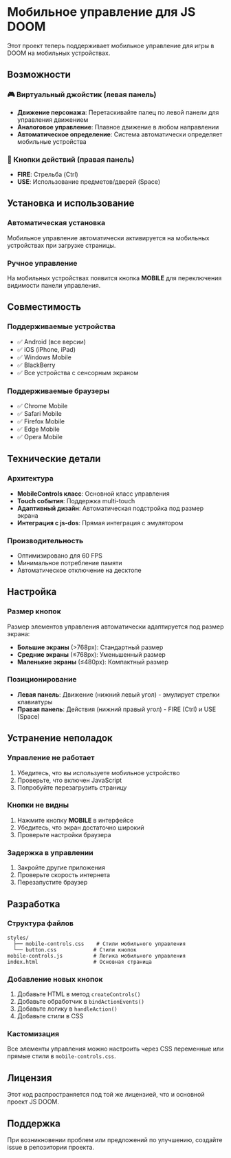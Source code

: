 # Мобильное управление для JS DOOM

Этот проект теперь поддерживает мобильное управление для игры в DOOM на мобильных устройствах.

## Возможности

### 🎮 Виртуальный джойстик (левая панель)
- **Движение персонажа**: Перетаскивайте палец по левой панели для управления движением
- **Аналоговое управление**: Плавное движение в любом направлении
- **Автоматическое определение**: Система автоматически определяет мобильные устройства

### 🔫 Кнопки действий (правая панель)
- **FIRE**: Стрельба (Ctrl)
- **USE**: Использование предметов/дверей (Space)

## Установка и использование

### Автоматическая установка
Мобильное управление автоматически активируется на мобильных устройствах при загрузке страницы.

### Ручное управление
На мобильных устройствах появится кнопка **MOBILE** для переключения видимости панели управления.

## Совместимость

### Поддерживаемые устройства
- ✅ Android (все версии)
- ✅ iOS (iPhone, iPad)
- ✅ Windows Mobile
- ✅ BlackBerry
- ✅ Все устройства с сенсорным экраном

### Поддерживаемые браузеры
- ✅ Chrome Mobile
- ✅ Safari Mobile
- ✅ Firefox Mobile
- ✅ Edge Mobile
- ✅ Opera Mobile

## Технические детали

### Архитектура
- **MobileControls класс**: Основной класс управления
- **Touch события**: Поддержка multi-touch
- **Адаптивный дизайн**: Автоматическая подстройка под размер экрана
- **Интеграция с js-dos**: Прямая интеграция с эмулятором

### Производительность
- Оптимизировано для 60 FPS
- Минимальное потребление памяти
- Автоматическое отключение на десктопе

## Настройка

### Размер кнопок
Размер элементов управления автоматически адаптируется под размер экрана:
- **Большие экраны** (>768px): Стандартный размер
- **Средние экраны** (≤768px): Уменьшенный размер
- **Маленькие экраны** (≤480px): Компактный размер

### Позиционирование
- **Левая панель**: Движение (нижний левый угол) - эмулирует стрелки клавиатуры
- **Правая панель**: Действия (нижний правый угол) - FIRE (Ctrl) и USE (Space)

## Устранение неполадок

### Управление не работает
1. Убедитесь, что вы используете мобильное устройство
2. Проверьте, что включен JavaScript
3. Попробуйте перезагрузить страницу

### Кнопки не видны
1. Нажмите кнопку **MOBILE** в интерфейсе
2. Убедитесь, что экран достаточно широкий
3. Проверьте настройки браузера

### Задержка в управлении
1. Закройте другие приложения
2. Проверьте скорость интернета
3. Перезапустите браузер

## Разработка

### Структура файлов
```
styles/
  ├── mobile-controls.css    # Стили мобильного управления
  └── button.css            # Стили кнопок
mobile-controls.js          # Логика мобильного управления
index.html                  # Основная страница
```

### Добавление новых кнопок
1. Добавьте HTML в метод `createControls()`
2. Добавьте обработчик в `bindActionEvents()`
3. Добавьте логику в `handleAction()`
4. Добавьте стили в CSS

### Кастомизация
Все элементы управления можно настроить через CSS переменные или прямые стили в `mobile-controls.css`.

## Лицензия

Этот код распространяется под той же лицензией, что и основной проект JS DOOM.

## Поддержка

При возникновении проблем или предложений по улучшению, создайте issue в репозитории проекта.
